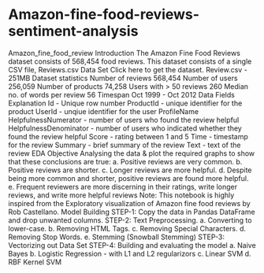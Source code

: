 # Amazon-fine-food-reviews-sentiment-analysis
Amazon_fine_food_review Introduction The Amazon Fine Food Reviews dataset consists of 568,454 food reviews. This dataset consists of a single CSV file, Reviews.csv  Data Set Click here to get the dataset.  Review.csv - 251MB Dataset statistics      Number of reviews     568,454     Number of users     256,059     Number of products     74,258     Users with > 50 reviews     260     Median no. of words per review     56     Timespan     Oct 1999 - Oct 2012 Data Fields Explanation      Id - Unique row number     ProductId - unique identifier for the product     UserId - unqiue identifier for the user     ProfileName     HelpfulnessNumerator - number of users who found the review helpful     HelpfulnessDenominator - number of users who indicated whether they found the review helpful     Score - rating between 1 and 5     Time - timestamp for the review     Summary - brief summary of the review     Text - text of the review EDA Objective Analysing the data &amp; plot the required graphs to show that these conclusions are true:  a. Positive reviews are very common. b. Positive reviews are shorter. c. Longer reviews are more helpful. d. Despite being more common and shorter, positive reviews are found more helpful. e. Frequent reviewers are more discerning in their ratings, write longer reviews, and write more helpful reviews Note: This notebook is highly inspired from the Exploratory visualization of Amazon fine food reviews by Rob Castellano.  Model Building     STEP-1: Copy the data in Pandas DataFrame and drop unwanted columns.     STEP-2: Text Preprocessing.             a. Converting to lower-case.             b. Removing HTML Tags.             c. Removing Special Characters.             d. Removing Stop Words.             e. Stemming (Snowball Stemming)     STEP-3: Vectorizing out Data Set     STEP-4: Building and evaluating the model             a. Naive Bayes             b. Logistic Regression - with L1 and L2 regularizors             c. Linear SVM             d. RBF Kernel SVM 
